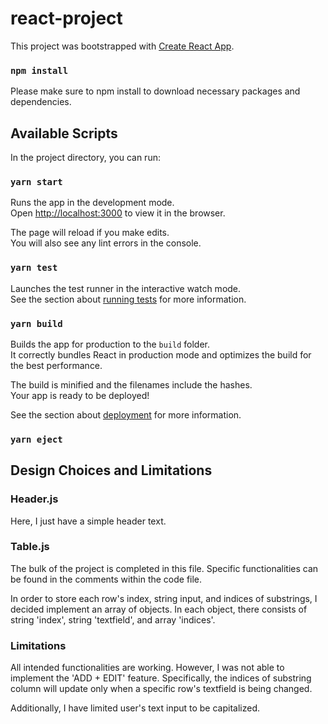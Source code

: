 # react-project

This project was bootstrapped with [Create React App](https://github.com/facebook/create-react-app).

### `npm install`

Please make sure to npm install to download necessary packages and dependencies.

## Available Scripts

In the project directory, you can run:


### `yarn start`

Runs the app in the development mode.\
Open [http://localhost:3000](http://localhost:3000) to view it in the browser.

The page will reload if you make edits.\
You will also see any lint errors in the console.

### `yarn test`

Launches the test runner in the interactive watch mode.\
See the section about [running tests](https://facebook.github.io/create-react-app/docs/running-tests) for more information.

### `yarn build`

Builds the app for production to the `build` folder.\
It correctly bundles React in production mode and optimizes the build for the best performance.

The build is minified and the filenames include the hashes.\
Your app is ready to be deployed!

See the section about [deployment](https://facebook.github.io/create-react-app/docs/deployment) for more information.

### `yarn eject`

## Design Choices and Limitations

### Header.js
Here, I just have a simple header text.

### Table.js
The bulk of the project is completed in this file. Specific functionalities can be found in the comments within the code file.

In order to store each row's index, string input, and indices of substrings, I decided implement an array of objects. In each object, there consists of string 'index', string 'textfield', and array 'indices'. 

### Limitations
All intended functionalities are working. However, I was not able to implement the 'ADD + EDIT' feature. Specifically, the indices of substring column will update only when a specific row's textfield is being changed. 

Additionally, I have limited user's text input to be capitalized.
